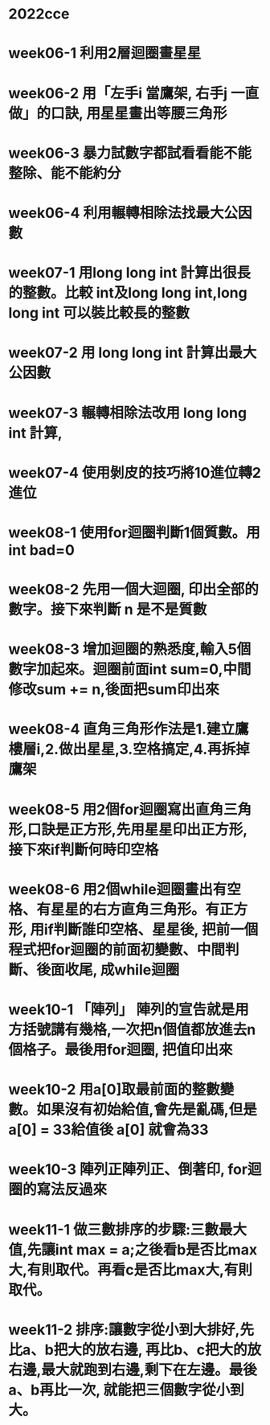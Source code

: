 # 2022cce

# week06-1 利用2層迴圈畫星星
# week06-2 用「左手i 當鷹架, 右手j 一直做」的口訣, 用星星畫出等腰三角形
# week06-3 暴力試數字都試看看能不能整除、能不能約分
# week06-4 利用輾轉相除法找最大公因數
# week07-1 用long long int 計算出很長的整數。比較 int及long long int,long long int 可以裝比較長的整數
# week07-2 用 long long int 計算出最大公因數
# week07-3 輾轉相除法改用 long long int 計算,
# week07-4 使用剝皮的技巧將10進位轉2進位
# week08-1 使用for迴圈判斷1個質數。用int bad=0
# week08-2 先用一個大迴圈, 印出全部的數字。接下來判斷 n 是不是質數
# week08-3 增加迴圈的熟悉度,輸入5個數字加起來。迴圈前面int sum=0,中間修改sum += n,後面把sum印出來
# week08-4 直角三角形作法是1.建立鷹樓層i,2.做出星星,3.空格搞定,4.再拆掉鷹架
# week08-5 用2個for迴圈寫出直角三角形,口訣是正方形,先用星星印出正方形,接下來if判斷何時印空格
# week08-6 用2個while迴圈畫出有空格、有星星的右方直角三角形。有正方形, 用if判斷誰印空格、星星後, 把前一個程式把for迴圈的前面初變數、中間判斷、後面收尾, 成while迴圈
# week10-1 「陣列」 陣列的宣告就是用方括號講有幾格,一次把n個值都放進去n個格子。最後用for迴圈, 把值印出來
# week10-2 用a[0]取最前面的整數變數。如果沒有初始給值,會先是亂碼,但是a[0] = 33給值後 a[0] 就會為33
# week10-3 陣列正陣列正、倒著印, for迴圈的寫法反過來
# week11-1 做三數排序的步驟:三數最大值,先讓int max = a;之後看b是否比max大,有則取代。再看c是否比max大,有則取代。
# week11-2 排序:讓數字從小到大排好,先比a、b把大的放右邊, 再比b、c把大的放右邊,最大就跑到右邊,剩下在左邊。最後a、b再比一次, 就能把三個數字從小到大。

